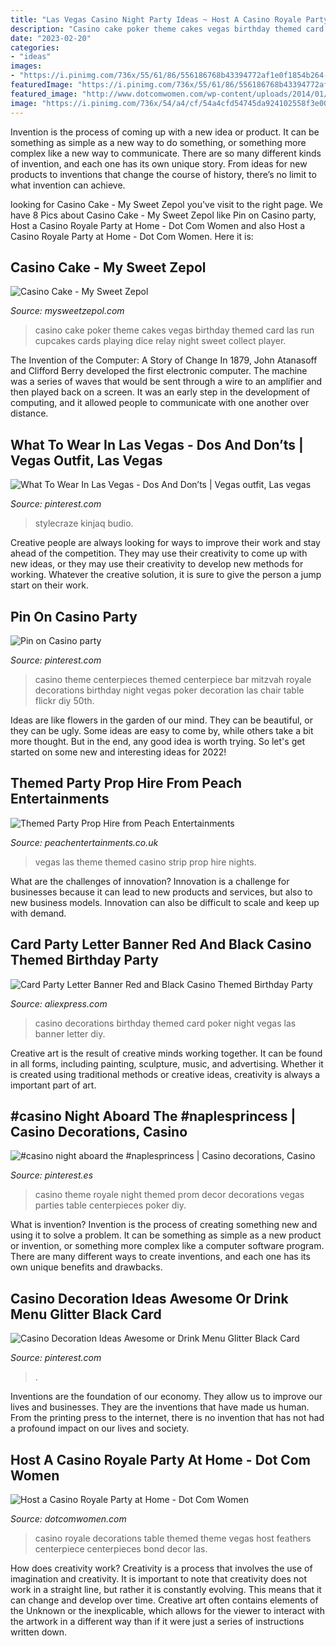 ```yaml
---
title: "Las Vegas Casino Night Party Ideas ~ Host A Casino Royale Party At Home"
description: "Casino cake poker theme cakes vegas birthday themed card las run cupcakes cards playing dice relay night sweet collect player"
date: "2023-02-20"
categories:
- "ideas"
images:
- "https://i.pinimg.com/736x/55/61/86/556186768b43394772af1e0f1854b264--casino-theme-casino-party.jpg"
featuredImage: "https://i.pinimg.com/736x/55/61/86/556186768b43394772af1e0f1854b264--casino-theme-casino-party.jpg"
featured_image: "http://www.dotcomwomen.com/wp-content/uploads/2014/01/red-black-casino-table-centerpiece.jpg"
image: "https://i.pinimg.com/736x/54/a4/cf/54a4cfd54745da924102558f3e00173d.jpg"
---
```



Invention is the process of coming up with a new idea or product. It can be something as simple as a new way to do something, or something more complex like a new way to communicate. There are so many different kinds of invention, and each one has its own unique story. From ideas for new products to inventions that change the course of history, there’s no limit to what invention can achieve.

	

		
looking for Casino Cake - My Sweet Zepol you've visit to the right page. We have 8 Pics about Casino Cake - My Sweet Zepol like Pin on Casino party, Host a Casino Royale Party at Home - Dot Com Women and also Host a Casino Royale Party at Home - Dot Com Women. Here it is:
		
    
## Casino Cake - My Sweet Zepol

<img loading=lazy src="http://www.mysweetzepol.com/wp-content/uploads/2011/05/Casino-Cake-birthday-cake.jpg" onerror="this.onerror=null;this.src='https://tse4.mm.bing.net/th?id=OIP.puon9WpQNhOz8Saj3VlHuwHaJ6&amp;pid=15.1';" alt="Casino Cake - My Sweet Zepol">

_Source: mysweetzepol.com_

>casino cake poker theme cakes vegas birthday themed card las run cupcakes cards playing dice relay night sweet collect player. 

	

The Invention of the Computer: A Story of Change
In 1879, John Atanasoff and Clifford Berry developed the first electronic computer. The machine was a series of waves that would be sent through a wire to an amplifier and then played back on a screen. It was an early step in the development of computing, and it allowed people to communicate with one another over distance.

    
## What To Wear In Las Vegas - Dos And Don’ts | Vegas Outfit, Las Vegas

<img loading=lazy src="https://i.pinimg.com/originals/6c/8e/ea/6c8eea6e885321fb09ce7aab0850317b.jpg" onerror="this.onerror=null;this.src='https://tse1.mm.bing.net/th?id=OIP.aXSyuUc1dpbUdaS0hGvNwgHaLH&amp;pid=15.1';" alt="What To Wear In Las Vegas - Dos And Don’ts | Vegas outfit, Las vegas">

_Source: pinterest.com_

>stylecraze kinjaq budio. 

	

Creative people are always looking for ways to improve their work and stay ahead of the competition. They may use their creativity to come up with new ideas, or they may use their creativity to develop new methods for working. Whatever the creative solution, it is sure to give the person a jump start on their work.

    
## Pin On Casino Party

<img loading=lazy src="https://i.pinimg.com/736x/55/61/86/556186768b43394772af1e0f1854b264--casino-theme-casino-party.jpg" onerror="this.onerror=null;this.src='https://tse4.mm.bing.net/th?id=OIP.082QEoHWT9mnqF67s1jdcwHaJ3&amp;pid=15.1';" alt="Pin on Casino party">

_Source: pinterest.com_

>casino theme centerpieces themed centerpiece bar mitzvah royale decorations birthday night vegas poker decoration las chair table flickr diy 50th. 

	

Ideas are like flowers in the garden of our mind. They can be beautiful, or they can be ugly. Some ideas are easy to come by, while others take a bit more thought. But in the end, any good idea is worth trying. So let's get started on some new and interesting ideas for 2022!

    
## Themed Party Prop Hire From Peach Entertainments

<img loading=lazy src="http://www.peachentertainments.co.uk/wp-content/uploads/2013/01/Las-Vegas-Party-2.jpg" onerror="this.onerror=null;this.src='https://tse3.mm.bing.net/th?id=OIP.EYP3DcBJnsvhPUKwB2cAowHaE7&amp;pid=15.1';" alt="Themed Party Prop Hire from Peach Entertainments">

_Source: peachentertainments.co.uk_

>vegas las theme themed casino strip prop hire nights. 

	

What are the challenges of innovation?
Innovation is a challenge for businesses because it can lead to new products and services, but also to new business models. Innovation can also be difficult to scale and keep up with demand.

    
## Card Party Letter Banner Red And Black Casino Themed Birthday Party

<img loading=lazy src="https://ae01.alicdn.com/kf/HTB1n6vUc6fguuRjy1zeq6z0KFXaY/Card-Party-Letter-Banner-Red-and-Black-Casino-Themed-Birthday-Party-Decorations-Las-Vegas-Poker-Night.jpg" onerror="this.onerror=null;this.src='https://tse4.mm.bing.net/th?id=OIP.2fi3LaEU5i_v5QCW1jJ7VgHaHa&amp;pid=15.1';" alt="Card Party Letter Banner Red and Black Casino Themed Birthday Party">

_Source: aliexpress.com_

>casino decorations birthday themed card poker night vegas las banner letter diy. 

	

Creative art is the result of creative minds working together. It can be found in all forms, including painting, sculpture, music, and advertising. Whether it is created using traditional methods or creative ideas, creativity is always a important part of art.

    
## #casino Night Aboard The #naplesprincess | Casino Decorations, Casino

<img loading=lazy src="https://i.pinimg.com/originals/d5/5e/2a/d55e2afbb8cde4e34031954dc1dd29aa.jpg" onerror="this.onerror=null;this.src='https://tse1.mm.bing.net/th?id=OIP.tLC8k2hwbblkg6E_w-C0JgHaJ4&amp;pid=15.1';" alt="#casino night aboard the #naplesprincess | Casino decorations, Casino">

_Source: pinterest.es_

>casino theme royale night themed prom decor decorations vegas parties table centerpieces poker diy. 

	

What is invention?
Invention is the process of creating something new and using it to solve a problem. It can be something as simple as a new product or invention, or something more complex like a computer software program. There are many different ways to create inventions, and each one has its own unique benefits and drawbacks.

    
## Casino Decoration Ideas Awesome Or Drink Menu Glitter Black Card

<img loading=lazy src="https://i.pinimg.com/736x/54/a4/cf/54a4cfd54745da924102558f3e00173d.jpg" onerror="this.onerror=null;this.src='https://tse4.mm.bing.net/th?id=OIP.IKGyeW907WDhSMEUKv7okgHaNH&amp;pid=15.1';" alt="Casino Decoration Ideas Awesome or Drink Menu Glitter Black Card">

_Source: pinterest.com_

>. 

	

Inventions are the foundation of our economy. They allow us to improve our lives and businesses. They are the inventions that have made us human. From the printing press to the internet, there is no invention that has not had a profound impact on our lives and society.

    
## Host A Casino Royale Party At Home - Dot Com Women

<img loading=lazy src="http://www.dotcomwomen.com/wp-content/uploads/2014/01/red-black-casino-table-centerpiece.jpg" onerror="this.onerror=null;this.src='https://tse1.mm.bing.net/th?id=OIP.tDDOGy37izMItzealq-hTAAAAA&amp;pid=15.1';" alt="Host a Casino Royale Party at Home - Dot Com Women">

_Source: dotcomwomen.com_

>casino royale decorations table themed theme vegas host feathers centerpiece centerpieces bond decor las. 

	

How does creativity work?
Creativity is a process that involves the use of imagination and creativity. It is important to note that creativity does not work in a straight line, but rather it is constantly evolving. This means that it can change and develop over time. Creative art often contains elements of the Unknown or the inexplicable, which allows for the viewer to interact with the artwork in a different way than if it were just a series of instructions written down.

